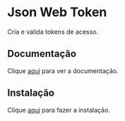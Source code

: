 # Json Web Token

Cria e valida tokens de acesso.

## Documentação

Clique [aqui](https://github.com/auth0/node-jsonwebtoken) para ver a documentação.

## Instalação

Clique [aqui](https://www.npmjs.com/package/jsonwebtoken) para fazer a instalação.
